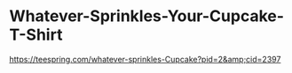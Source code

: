 # Whatever-Sprinkles-Your-Cupcake-T-Shirt
https://teespring.com/whatever-sprinkles-Cupcake?pid=2&amp;cid=2397
